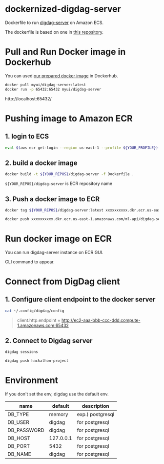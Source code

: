 # dockernized-digdag-server

Dockerfile to run [digdag-server](https://github.com/treasure-data/digdag) on Amazon ECS.

The dockerfile is based on one in [this repository](https://github.com/IntimateMerger/dockerfile-digdag-server).

# Pull and Run Docker image in Dockerhub

You can used [our prepared docker image](https://hub.docker.com/r/myui/digdag-server/tags/) in Dockerhub.

```sh
docker pull myui/digdag-server:latest
docker run -p 65432:65432 myui/digdag-server
```

http://localhost:65432/

# Pushing image to Amazon ECR

## 1. login to ECS

```sh
eval $(aws ecr get-login --region us-east-1 --profile ${YOUR_PROFILE})
```

## 2. build a docker image

```sh
docker build -t ${YOUR_REPOS}/digdag-server -f Dockerfile .
```

`${YOUR_REPOS}/digdag-server` is ECR repository name

## 3. Push a docker image to ECR

```sh
docker tag ${YOUR_REPOS}/digdag-server:latest xxxxxxxxxx.dkr.ecr.us-east-1.amazonaws.com/${YOUR_REPOS}/digdag-server

docker push xxxxxxxxxx.dkr.ecr.us-east-1.amazonaws.com/ml-api/digdag-server
```

# Run docker image on ECR

You can run digdag-server instance on ECR GUI. 

CLI command to appear.

# Connect from DigDag client

## 1. Configure client endpoint to the docker server

```sh
cat ~/.config/digdag/config
```

> client.http.endpoint = http://ec2-aaa-bbb-ccc-ddd.compute-1.amazonaws.com:65432

## 2. Connect to Digdag server

```sh
digdag sessions

digdag push hackathon-project
```

# Environment

If you don't set the env, digdag use the default env.

| name | default | description |
| --- | --- | --- |
| DB_TYPE | memory | exp.) postgresql  |
| DB_USER | digdag | for postgresql |
| DB_PASSWORD | digdag | for postgresql |
| DB_HOST | 127.0.0.1 | for postgresql |
| DB_PORT | 5432 | for postgresql |
| DB_NAME | digdag | for postgresql |
